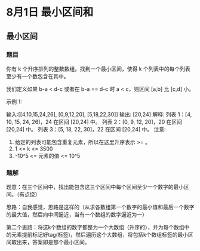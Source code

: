 # 8月1日 最小区间和

## 最小区间

### 题目

你有 k 个升序排列的整数数组。找到一个最小区间，使得 k 个列表中的每个列表至少有一个数包含在其中。

我们定义如果 b-a < d-c 或者在 b-a == d-c 时 a < c，则区间 [a,b] 比 [c,d] 小。

示例 1:

输入:[[4,10,15,24,26], [0,9,12,20], [5,18,22,30]]
输出: [20,24]
解释: 
列表 1：[4, 10, 15, 24, 26]，24 在区间 [20,24] 中。
列表 2：[0, 9, 12, 20]，20 在区间 [20,24] 中。
列表 3：[5, 18, 22, 30]，22 在区间 [20,24] 中。
注意:

1. 给定的列表可能包含重复元素，所以在这里升序表示 >= 。
2. 1 <= k <= 3500
3. -10^5 <= 元素的值 <= 10^5

### 题解

题意：在三个区间中，找出能包含这三个区间中每个区间至少一个数字的最小区间。（有点绕）

思路：自我感觉，思路是这样的（从求各数组第一个数字的最小值和最后一个数字的最大值，然后向中间逼近，当有一个数组的数字逼近为一）

第二个思路：将这k个数组的数字都整为一个大数组（升序的），并为每个数组中的元素提前标记好tag(标签)，然后遍历这个大数组，将包括k个数组标签的最小区间取出来，答案即是那个最小区间。

